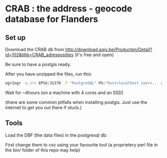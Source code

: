 # CRAB : the address - geocode database for Flanders


## Set up

Download the CRAB db from http://download.agiv.be/Producten/Detail?id=102&title=CRAB_adresposities (it's free and open)

Be sure to have a postgis ready.

After you have unzipped the files, run this:

```bash
ogr2ogr -a_srs EPSG:31370 -f "PostgreSQL" PG:"host=localhost user=... dbname=... password=... port=5432" GML/terrobj.gml -overwrite
```

Wait for ~4hours (on a machine with 4 cores and an SSD)

(there are some common pitfalls when installing postgis. Just use the internet to get you out there if stuck.)

## Tools

Load the DBF (the data files) in the postgresql db:

First change them to csv using your favourite tool (a proprietery perl file in the bin/ folder of this repo may help)





